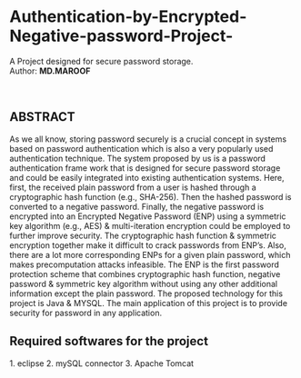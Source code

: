 # Authentication-by-Encrypted-Negative-password-Project-
A Project designed for secure password storage.
<br>
Author: <b>MD.MAROOF</b>



<br>

<h2> ABSTRACT </h2>
As we all know, storing password securely is a crucial concept in systems based on password authentication which is also a very popularly used authentication technique. The system proposed by us is a password authentication frame work that is designed for secure password storage and could be easily integrated into existing authentication systems. Here, first, the received plain password from a user is hashed through a cryptographic hash function (e.g., SHA-256). Then the hashed password is converted to a negative password. Finally, the negative password is encrypted into an Encrypted Negative Password (ENP) using a symmetric key algorithm (e.g., AES) & multi-iteration encryption could be employed to further improve security. The cryptographic hash function & symmetric encryption together make it difficult to crack passwords from ENP’s. Also, there are a lot more corresponding ENPs for a given plain password, which makes precomputation attacks infeasible. The ENP is the first password protection scheme that combines cryptographic hash function, negative password & symmetric key algorithm without using any other additional information except the plain password. The proposed technology for this project is Java & MYSQL. The main application of this project is to provide security for password in any application.

<h2>Required softwares for the project</h2>
1. eclipse
2. mySQL connector
3. Apache Tomcat
